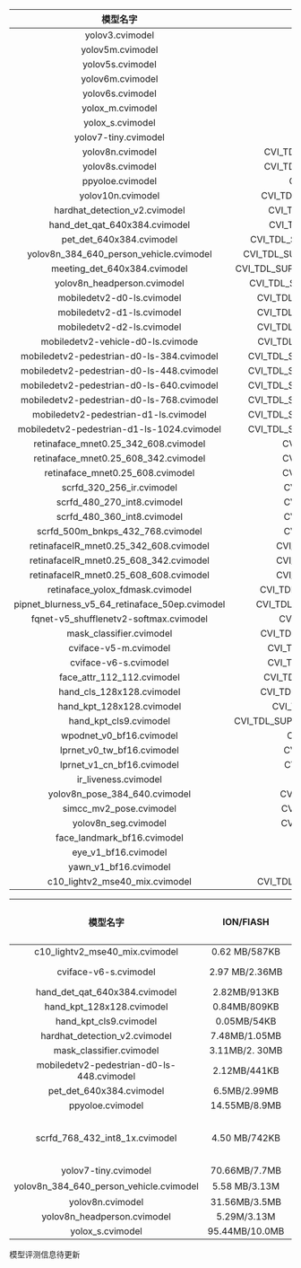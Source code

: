 | 模型名字      | 模型ID | 调用接口     |
| :--:        |    :----:   |          :--: |
| yolov3.cvimodel| CVI_TDL_SUPPORTED_MODEL_YOLOV3|  CVI_TDL_Detection |
| yolov5m.cvimodel| CVI_TDL_SUPPORTED_MODEL_YOLOV5|  CVI_TDL_Detection |
| yolov5s.cvimodel| CVI_TDL_SUPPORTED_MODEL_YOLOV5|  CVI_TDL_Detection |
| yolov6m.cvimodel| CVI_TDL_SUPPORTED_MODEL_YOLOV6|  CVI_TDL_Detection |
| yolov6s.cvimodel| CVI_TDL_SUPPORTED_MODEL_YOLOV6|  CVI_TDL_Detection |
| yolox_m.cvimodel| CVI_TDL_SUPPORTED_MODEL_YOLOX|  CVI_TDL_Detection |
| yolox_s.cvimodel| CVI_TDL_SUPPORTED_MODEL_YOLOX|  CVI_TDL_Detection |
| yolov7-tiny.cvimodel| CVI_TDL_SUPPORTED_MODEL_YOLOV7|  CVI_TDL_Detection |
| yolov8n.cvimodel| CVI_TDL_SUPPORTED_MODEL_YOLOV8_DETECTION|  CVI_TDL_Detection |
| yolov8s.cvimodel| CVI_TDL_SUPPORTED_MODEL_YOLOV8_DETECTION|  CVI_TDL_Detection |
| ppyoloe.cvimodel| CVI_TDL_SUPPORTED_MODEL_PPYOLOE|  CVI_TDL_Detection |
| yolov10n.cvimodel| CVI_TDL_SUPPORTED_MODEL_YOLOV10_DETECTION|  CVI_TDL_Detection |
| hardhat_detection_v2.cvimodel      |   CVI_TDL_SUPPORTED_MODEL_YOLOV8_HARDHAT|  CVI_TDL_Detection|
| hand_det_qat_640x384.cvimodel     | CVI_TDL_SUPPORTED_MODEL_HAND_DETECTION|  CVI_TDL_Detection |
| pet_det_640x384.cvimodel| CVI_TDL_SUPPORTED_MODEL_PERSON_PETS_DETECTION|  CVI_TDL_Detection |
| yolov8n_384_640_person_vehicle.cvimodel| CVI_TDL_SUPPORTED_MODEL_PERSON_VEHICLE_DETECTION|  CVI_TDL_Detection |
| meeting_det_640x384.cvimodel| CVI_TDL_SUPPORTED_MODEL_HAND_FACE_PERSON_DETECTION|  CVI_TDL_Detection |
| yolov8n_headperson.cvimodel| CVI_TDL_SUPPORTED_MODEL_HEAD_PERSON_DETECTION|  CVI_TDL_Detection |
| mobiledetv2-d0-ls.cvimodel| CVI_TDL_SUPPORTED_MODEL_MOBILEDETV2_COCO80|  CVI_TDL_Detection |
| mobiledetv2-d1-ls.cvimodel| CVI_TDL_SUPPORTED_MODEL_MOBILEDETV2_COCO80|  CVI_TDL_Detection |
| mobiledetv2-d2-ls.cvimodel| CVI_TDL_SUPPORTED_MODEL_MOBILEDETV2_COCO80|  CVI_TDL_Detection |
| mobiledetv2-vehicle-d0-ls.cvimode | CVI_TDL_SUPPORTED_MODEL_MOBILEDETV2_VEHICLE|  CVI_TDL_Detection |
| mobiledetv2-pedestrian-d0-ls-384.cvimodel| CVI_TDL_SUPPORTED_MODEL_MOBILEDETV2_PEDESTRIAN|  CVI_TDL_Detection |
| mobiledetv2-pedestrian-d0-ls-448.cvimodel| CVI_TDL_SUPPORTED_MODEL_MOBILEDETV2_PEDESTRIAN|  CVI_TDL_Detection |
| mobiledetv2-pedestrian-d0-ls-640.cvimodel| CVI_TDL_SUPPORTED_MODEL_MOBILEDETV2_PEDESTRIAN|  CVI_TDL_Detection |
| mobiledetv2-pedestrian-d0-ls-768.cvimodel| CVI_TDL_SUPPORTED_MODEL_MOBILEDETV2_PEDESTRIAN|  CVI_TDL_Detection |
| mobiledetv2-pedestrian-d1-ls.cvimodel| CVI_TDL_SUPPORTED_MODEL_MOBILEDETV2_PEDESTRIAN|  CVI_TDL_Detection |
| mobiledetv2-pedestrian-d1-ls-1024.cvimodel| CVI_TDL_SUPPORTED_MODEL_MOBILEDETV2_PEDESTRIAN|  CVI_TDL_Detection |
| retinaface_mnet0.25_342_608.cvimodel      |   CVI_TDL_SUPPORTED_MODEL_RETINAFACE|   CVI_TDL_FaceDetection|
| retinaface_mnet0.25_608_342.cvimodel      |   CVI_TDL_SUPPORTED_MODEL_RETINAFACE|   CVI_TDL_FaceDetection|
| retinaface_mnet0.25_608.cvimodel      |   CVI_TDL_SUPPORTED_MODEL_RETINAFACE|   CVI_TDL_FaceDetection|
| scrfd_320_256_ir.cvimodel      |   CVI_TDL_SUPPORTED_MODEL_SCRFDFACE|  CVI_TDL_FaceDetection|
| scrfd_480_270_int8.cvimodel      |   CVI_TDL_SUPPORTED_MODEL_SCRFDFACE|  CVI_TDL_FaceDetection|
| scrfd_480_360_int8.cvimodel     |   CVI_TDL_SUPPORTED_MODEL_SCRFDFACE|  CVI_TDL_FaceDetection|
| scrfd_500m_bnkps_432_768.cvimodel      |   CVI_TDL_SUPPORTED_MODEL_SCRFDFACE|  CVI_TDL_FaceDetection|
| retinafaceIR_mnet0.25_342_608.cvimodel      |   CVI_TDL_SUPPORTED_MODEL_RETINAFACE_IR|   CVI_TDL_FaceDetection|
| retinafaceIR_mnet0.25_608_342.cvimodel      |   CVI_TDL_SUPPORTED_MODEL_RETINAFACE_IR|   CVI_TDL_FaceDetection|
| retinafaceIR_mnet0.25_608_608.cvimodel      |   CVI_TDL_SUPPORTED_MODEL_RETINAFACE_IR|   CVI_TDL_FaceDetection|
| retinaface_yolox_fdmask.cvimodel      |   CVI_TDL_SUPPORTED_MODEL_FACEMASKDETECTION|   CVI_TDL_FaceDetection|
| pipnet_blurness_v5_64_retinaface_50ep.cvimodel      |   CVI_TDL_SUPPORTED_MODEL_FACELANDMARKERDET2| CVI_TDL_FaceLandmarkerDet2|
| fqnet-v5_shufflenetv2-softmax.cvimodel      |   CVI_TDL_SUPPORTED_MODEL_FACEQUALITY|   CVI_TDL_FaceQuality|
| mask_classifier.cvimodel     | CVI_TDL_SUPPORTED_MODEL_MASKCLASSIFICATION | CVI_TDL_MaskClassification |
| cviface-v5-m.cvimodel    |   CVI_TDL_SUPPORTED_MODEL_FACERECOGNITION|  CVI_TDL_FaceRecognition|
| cviface-v6-s.cvimodel    |   CVI_TDL_SUPPORTED_MODEL_FACERECOGNITION|  CVI_TDL_FaceRecognition|
| face_attr_112_112.cvimodel      |   CVI_TDL_SUPPORTED_MODEL_FACEATTRIBUTE_CLS|  CVI_TDL_FaceAttribute_cls|
| hand_cls_128x128.cvimodel     | CVI_TDL_SUPPORTED_MODEL_HANDCLASSIFICATION|  CVI_TDL_HandClassification |
| hand_kpt_128x128.cvimodel    | CVI_TDL_SUPPORTED_MODEL_HAND_KEYPOINT|  CVI_TDL_HandKeypoint  |
| hand_kpt_cls9.cvimodel     | CVI_TDL_SUPPORTED_MODEL_HAND_KEYPOINT_CLASSIFICATION| CVI_TDL_HandKeypointClassification |
| wpodnet_v0_bf16.cvimodel| CVI_TDL_SUPPORTED_MODEL_WPODNET|  CVI_TDL_LicensePlateDetection |
| lprnet_v0_tw_bf16.cvimodel| CVI_TDL_SUPPORTED_MODEL_LPRNET_TW|  CVI_TDL_LicensePlateDetection_TW |
| lprnet_v1_cn_bf16.cvimodel| CVI_TDL_SUPPORTED_MODEL_LPRNET_CN|  CVI_TDL_LicensePlateDetection_CN |
| ir_liveness.cvimodel| CVI_TDL_IrLiveness|  CVI_TDL_SUPPORTED_MODEL_IRLIVENESS |
| yolov8n_pose_384_640.cvimodel| CVI_TDL_SUPPORTED_MODEL_YOLOV8POSE|  CVI_TDL_PoseDetection |
| simcc_mv2_pose.cvimodel| CVI_TDL_SUPPORTED_MODEL_SIMCC_POSE|  CVI_TDL_PoseDetection |
| yolov8n_seg.cvimodel| CVI_TDL_SUPPORTED_MODEL_YOLOV8_SEG|  CVI_TDL_YoloV8_Seg |
| face_landmark_bf16.cvimodel| CVI_TDL_FaceLandmarker|  CVI_TDL_SUPPORTED_MODEL_FACELANDMARKER |
| eye_v1_bf16.cvimodel| CVI_TDL_EyeClassification|  CVI_TDL_SUPPORTED_MODEL_EYECLASSIFICATION |
| yawn_v1_bf16.cvimodel| CVI_TDL_YawnClassification|  CVI_TDL_SUPPORTED_MODEL_YAWNCLASSIFICATION |
| c10_lightv2_mse40_mix.cvimodel| CVI_TDL_SUPPORTED_MODEL_SOUNDCLASSIFICATION|  CVI_TDL_SoundClassification |


| 模型名字      | ION/FlASH | 推理耗时（ms） |     模型性能   |
| :--:        |    :----:   |          :--: |          :--: |
| c10_lightv2_mse40_mix.cvimodel      | 0.62 MB/587KB | 3.12 | Acc: 98.9% |
| cviface-v6-s.cvimodel   | 2.97 MB/2.36MB | 7.96 | FMR:0.1 FNMR:0.0141 |
| hand_det_qat_640x384.cvimodel     | 2.82MB/913KB |      16.6      | mAP(0.5): 82.1% |
| hand_kpt_128x128.cvimodel  | 0.84MB/809KB | 0.829 | pck@0.05:0.886 |
| hand_kpt_cls9.cvimodel     | 0.05MB/54KB | 0.255 | Acc: 91.0% |
| hardhat_detection_v2.cvimodel   | 7.48MB/1.05MB | 38.4 | mAP(0.5)=92.42% |
| mask_classifier.cvimodel     | 3.11MB/2. 30MB | 4.88 | Acc: 97.2% |
| mobiledetv2-pedestrian-d0-ls-448.cvimodel   | 2.12MB/441KB | 10.3 | mAP(0.5): 66.4% |
| pet_det_640x384.cvimodel      | 6.5MB/2.99MB | 32.8 | mAP(0.5):87.0% |
| ppyoloe.cvimodel      | 14.55MB/8.9MB | 101.15 | mAP(0.5): 55.4% |
| scrfd_768_432_int8_1x.cvimodel   | 4.50 MB/742KB | 10.9 | mAP(0.5)：easy: 89.4% medium: 86.5% hard:65.9% |
| yolov7-tiny.cvimodel | 70.66MB/7.7MB | 70.41 | mAP(0.5): 53.4% |
| yolov8n_384_640_person_vehicle.cvimodel    | 5.58 MB/3.13M | 28.5 | mAP(0.5)：72.0% |
| yolov8n.cvimodel   | 31.56MB/3.5MB | 45.62 | mAP(0.5): 51.2% |
| yolov8n_headperson.cvimodel     | 5.29M/3.13M | 26.5 | mAP(0.5): 78.5% |
| yolox_s.cvimodel     | 95.44MB/10.0MB | 127.91 | mAP(0.5): 52.4% |
模型评测信息待更新
